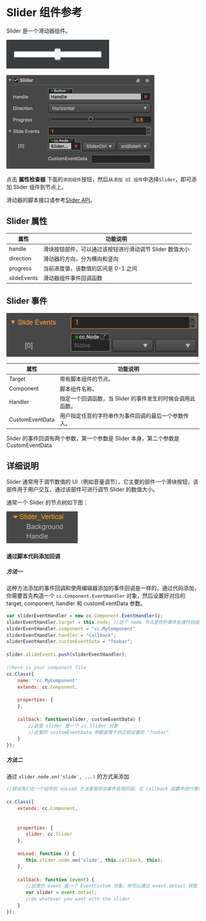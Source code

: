 # Slider 组件参考

Slider 是一个滑动器组件。

![slider-content](./slider/slider-content.png)

![slider-inspector](./slider/slider-inspector.png)

点击 **属性检查器** 下面的`添加组件`按钮，然后从`添加 UI 组件`中选择`Slider`，即可添加 Slider 组件到节点上。

滑动器的脚本接口请参考[Slider API](../api/classes/Slider.html)。

## Slider 属性

| 属性           | 功能说明                                                 |
| -------------- | -----------                                              |
| handle         | 滑块按钮部件，可以通过该按钮进行滑动调节 Slider 数值大小 |
| direction      | 滑动器的方向，分为横向和竖向                             |
| progress       | 当前进度值，该数值的区间是 0-1 之间                      |
| slideEvents    | 滑动器组件事件回调函数                                   |

## Slider 事件
![slider-event](./slider/slider-event.png)

| 属性            | 功能说明                                                   |
| --------------  | -----------                                                |
| Target          | 带有脚本组件的节点。                                       |
| Component       | 脚本组件名称。                                             |
| Handler         | 指定一个回调函数，当 Slider 的事件发生的时候会调用此函数。 |
| CustomEventData | 用户指定任意的字符串作为事件回调的最后一个参数传入。       |

Slider 的事件回调有两个参数，第一个参数是 Slider 本身，第二个参数是 CustomEventData

## 详细说明

Slider 通常用于调节数值的 UI（例如音量调节），它主要的部件一个滑块按钮，该部件用于用户交互，通过该部件可进行调节 Slider 的数值大小。

通常一个 Slider 的节点树如下图：

![slider-hierarchy](./slider/slider-hierarchy.png)

#### 通过脚本代码添加回调

##### 方法一

这种方法添加的事件回调和使用编辑器添加的事件回调是一样的，通过代码添加，
你需要首先构造一个 `cc.Component.EventHandler` 对象，然后设置好对应的 target, component, handler 和 customEventData 参数。

```js
var sliderEventHandler = new cc.Component.EventHandler();
sliderEventHandler.target = this.node; //这个 node 节点是你的事件处理代码组件所属的节点
sliderEventHandler.component = "cc.MyComponent"
sliderEventHandler.handler = "callback";
sliderEventHandler.customEventData = "foobar";

slider.slideEvents.push(sliderEventHandler);

//here is your component file
cc.Class({
    name: 'cc.MyComponent'
    extends: cc.Component,

    properties: {
    },

    callback: function(slider, customEventData) {
        //这里 slider 是一个 cc.Slider 对象
        //这里的 customEventData 参数就等于你之前设置的 "foobar"
    }
});
```

##### 方法二

通过 `slider.node.on('slide', ...)` 的方式来添加

```js
//假设我们在一个组件的 onLoad 方法里面添加事件处理回调，在 callback 函数中进行事件处理:

cc.Class({
    extends: cc.Component,

	
    properties: {
       slider: cc.Slider
    },
    
    onLoad: function () {
       this.slider.node.on('slide', this.callback, this);
    },
    
    callback: function (event) {
       //这里的 event 是一个 EventCustom 对象，你可以通过 event.detail 获取 Slider 组件
       var slider = event.detail;
       //do whatever you want with the slider
    }
});
```